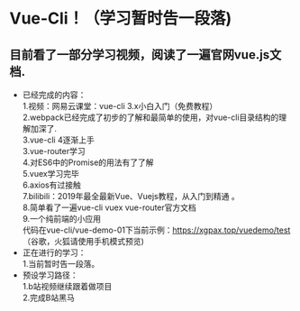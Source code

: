 # Vue-Cli！（学习暂时告一段落)  
## 目前看了一部分学习视频，阅读了一遍官网vue.js文档.  
- 已经完成的内容：  
1.视频：网易云课堂：vue-cli 3.x小白入门（免费教程）  
2.webpack已经完成了初步的了解和最简单的使用，对vue-cli目录结构的理解加深了.  
3.vue-cli 4逐渐上手  
3.vue-router学习  
4.对ES6中的Promise的用法有了了解  
5.vuex学习完毕  
6.axios有过接触  
7.bilibili：2019年最全最新Vue、Vuejs教程，从入门到精通 。  
8.简单看了一遍vue-cli vuex vue-router官方文档  
9.一个纯前端的小应用   
代码在vue-cli/vue-demo-01下当前示例：https://xgpax.top/vuedemo/test （谷歌，火狐请使用手机模式预览)  
- 正在进行的学习：  
1.当前暂时告一段落。  
- 预设学习路径：  
1.b站视频继续跟着做项目  
2.完成B站黑马 
